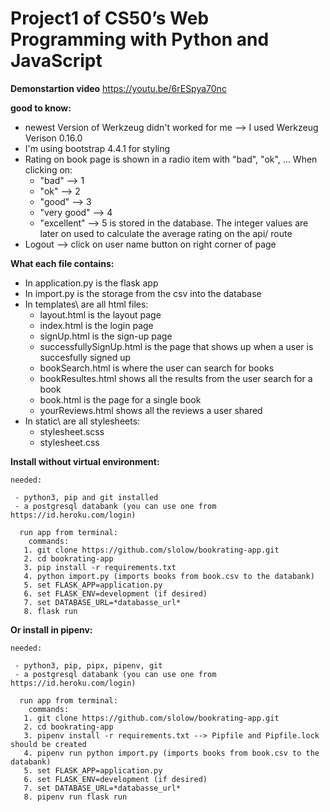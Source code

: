 # Project1 of CS50’s Web Programming with Python and JavaScript

**Demonstartion video**
https://youtu.be/6rESpya70nc

**good to know:**

  - newest Version of Werkzeug didn't worked for me --> I used Werkzeug Verison 0.16.0
  - I'm using bootstrap 4.4.1 for styling
  - Rating on book page is shown in a radio item with "bad", "ok", ...
    When clicking on:
      - "bad" --> 1
      - "ok" --> 2
      - "good" --> 3
      - "very good" --> 4
      - "excellent" --> 5
     is stored in the database. The integer values are later on used to calculate the average rating on the api/<isbn>                        route
  - Logout --> click on user name button on right corner of page

**What each file contains:**

  - In application.py is the flask app
  - In import.py is the storage from the csv into the database
  - In templates\ are all html files:
    - layout.html is the layout page
    - index.html is the login page
    - signUp.html is the sign-up page
    - successfullySignUp.html is the page that shows up when a user is succesfully signed up
    - bookSearch.html is where the user can search for books
    - bookResultes.html shows all the results from the user search for a book
    - book.html is the page for a single book
    - yourReviews.html shows all the reviews a user shared
  - In static\ are all stylesheets:
    - stylesheet.scss
    - stylesheet.css

  **Install without virtual environment:**

    needed:

     - python3, pip and git installed
     - a postgresql databank (you can use one from https://id.heroku.com/login)

      run app from terminal:
        commands:
       1. git clone https://github.com/slolow/bookrating-app.git
       2. cd bookrating-app
       3. pip install -r requirements.txt
       4. python import.py (imports books from book.csv to the databank)
       5. set FLASK_APP=application.py
       6. set FLASK_ENV=development (if desired)
       7. set DATABASE_URL=*databasse_url*
       8. flask run

  **Or install in pipenv:**

    needed:

     - python3, pip, pipx, pipenv, git
     - a postgresql databank (you can use one from https://id.heroku.com/login)

      run app from terminal:
        commands:
       1. git clone https://github.com/slolow/bookrating-app.git
       2. cd bookrating-app
       3. pipenv install -r requirements.txt --> Pipfile and Pipfile.lock should be created
       4. pipenv run python import.py (imports books from book.csv to the databank)
       5. set FLASK_APP=application.py
       6. set FLASK_ENV=development (if desired)
       7. set DATABASE_URL=*databasse_url*
       8. pipenv run flask run
